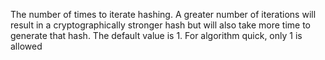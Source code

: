 The number of times to iterate hashing.
			A greater number of iterations will result in a cryptographically stronger hash but will also take more time to generate that hash.
			The default value is 1. 
			For algorithm quick, only 1 is allowed